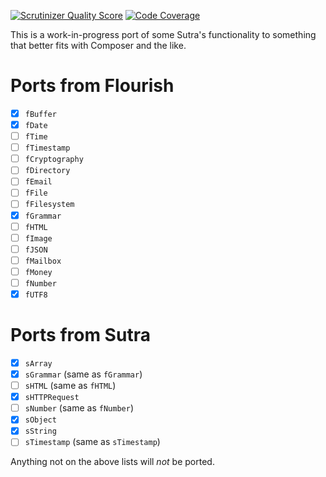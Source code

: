[![Scrutinizer Quality Score](https://scrutinizer-ci.com/g/Tatsh/sutra/badges/quality-score.png?s=13f5f807fc43f9bbbfdb19fe1980a4a0e57ebf1e)](https://scrutinizer-ci.com/g/Tatsh/sutra/)
[![Code Coverage](https://scrutinizer-ci.com/g/Tatsh/sutra/badges/coverage.png?s=39f331a66cef056fd2ace9b713dfbcfb4cfb45fa)](https://scrutinizer-ci.com/g/Tatsh/sutra/)

This is a work-in-progress port of some Sutra's functionality to something that better fits with Composer and the like.

# Ports from Flourish

- [X] `fBuffer`
- [x] `fDate`
- [ ] `fTime`
- [ ] `fTimestamp`
- [ ] `fCryptography`
- [ ] `fDirectory`
- [ ] `fEmail`
- [ ] `fFile`
- [ ] `fFilesystem`
- [X] `fGrammar`
- [ ] `fHTML`
- [ ] `fImage`
- [ ] `fJSON`
- [ ] `fMailbox`
- [ ] `fMoney`
- [ ] `fNumber`
- [X] `fUTF8`

# Ports from Sutra

- [X] `sArray`
- [X] `sGrammar` (same as `fGrammar`)
- [ ] `sHTML` (same as `fHTML`)
- [X] `sHTTPRequest` 
- [ ] `sNumber` (same as `fNumber`)
- [X] `sObject`
- [X] `sString`
- [ ] `sTimestamp` (same as `sTimestamp`)

Anything not on the above lists will *not* be ported.
